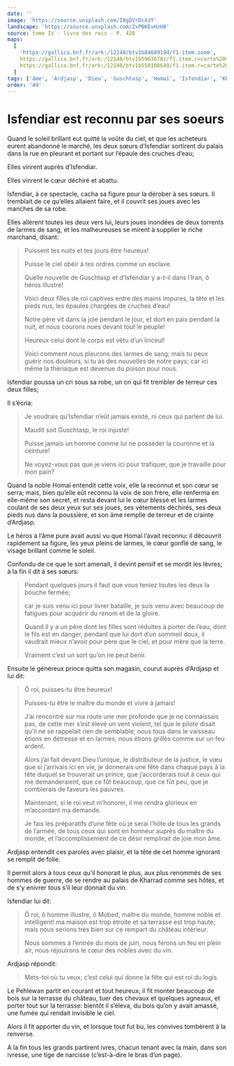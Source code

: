 ```yaml
---
date: ''
image: 'https://source.unsplash.com/I8gQVrDcXzY'
landscape: 'https://source.unsplash.com/2xPBKEvHzH8'
source: tome IV - livre des rois - P. 428
maps:
  [
    'https://gallica.bnf.fr/ark:/12148/btv1b8468919d/f1.item.zoom',
    https://gallica.bnf.fr/ark:/12148/btv1b5963670z/f1.item.r=carte%20touran.zoom,
    https://gallica.bnf.fr/ark:/12148/btv1b550108649/f1.item.r=carte%20touran.zoom,
  ]
tags: ['âme', 'Ardjasp', 'Dieu', 'Guschtasp', 'Homaï', 'Isfendiar', 'Kharrad', 'Mobed', 'Pehlewan']
order: '49'
---
```


# Isfendiar est reconnu par ses soeurs

Quand le soleil brillant eut quitté la voûte du ciel, et que les acheteurs eurent abandonné le marché, les deux sœurs d’Isfendiar sortirent du palais dans la rue en pleurant et portant sur l’épaule des cruches d’eau;

Elles vinrent auprès d’Isfendiar.

Elles vinrent le cœur déchiré et abattu.

Isfendiar, à ce spectacle, cacha sa figure pour la dérober à ses sœurs. Il tremblait de ce qu’elles allaient faire, et il couvrit ses joues avec les manches de sa robe.

Elles allèrent toutes les deux vers lui, leurs joues inondées de deux torrents de larmes de sang, et les malheureuses se mirent à supplier le riche marchand, disant:

> Puissent tes nuits et tes jours être heureux!
>
> Puisse le ciel obéir à tes ordres comme un esclave.
>
> Quelle nouvelle de Guschtasp et d’Isfendiar y a-t-il dans l’Iran, ô héros illustre!
>
> Voici deux filles de roi captives entre des mains impures, la tête et les pieds nus, les épaules chargées de cruches d’eau!
>
> Notre père vit dans la joie pendant le jour, et dort en paix pendant la nuit, et nous courons nues devant tout le peuple!
>
> Heureux celui dont le corps est vêtu d’un linceul!
>
> Voici comment nous pleurons des larmes de sang; mais tu peux guérir nos douleurs, si tu as des nouvelles de notre pays; car ici même la thériaque est devenue du poison pour nous.

Isfendiar poussa un cri sous sa robe, un cri qui fit trembler de terreur ces deux filles;

Il s’écria:

> Je voudrais qu’Isfendiar n’eût jamais existé, ni ceux qui parlent de lui.
>
> Maudit soit Guschtasp, le roi injuste!
>
> Puisse jamais un homme comme lui ne posséder la couronne et la ceinture!
>
> Ne voyez-vous pas que je viens ici pour trafiquer, que je travaille pour mon pain?

Quand la noble Homaï entendit cette voix, elle la reconnut et son cœur se serra; mais, bien qu’elle eût reconnu la voix de son frère, elle renferma en elle-même son secret, et resta devant lui le cœur blessé et les larmes coulant de ses deux yeux sur ses joues, ses vêtements déchirés, ses deux pieds nus dans la poussière, et son âme remplie de terreur et de crainte d’Ardjasp.

Le héros à l’âme pure avait aussi vu que Homaï l’avait reconnu: il découvrit rapidement sa figure, les yeux pleins de larmes, le cœur gonflé de sang, le visage brillant comme le soleil.

Confondu de ce que le sort amenait, il devint pensif et se mordit les lèvres; à la fin il dit à ses sœurs:

> Pendant quelques jours il faut que vous teniez toutes les deux la bouche fermée;
>
> car je suis venu ici pour livrer bataille, je suis venu avec beaucoup de fatigues pour acquérir du renom et de la gloire.
>
> Quand il y a un père dont les filles sont réduites à porter de l’eau, dont le fils est en danger, pendant que lui dort d’un sommeil doux, il vaudrait mieux n’avoir pour père que le ciel, et pour mère que la terre.
>
> Vraiment c’est un sort qu’on ne peut bénir.

Ensuite le généreux prince quitta son magasin, courut auprès d’Ardjasp et lui dit:

> Ô roi, puisses-tu être heureux!
>
> Puisses-tu être le maître du monde et vivre à jamais!
>
> J’ai rencontré sur ma route une mer profonde que je ne connaissais pas, de cette mer s’est élevé un vent violent, tel que le pilote disait qu’il ne se rappelait rien de semblable; nous tous dans le vaisseau étions en détresse et en larmes, nous étions grillés comme sur un feu ardent.
>
> Alors j’ai fait devant Dieu l’unique, le distributeur de la justice, le vœu que si j’arrivais ici en vie, je donnerais une fête dans chaque pays à la tête duquel se trouverait un prince, que j’accorderais tout à ceux qui me demanderaient, que ce fût beaucoup, que ce fût peu, que je comblerais de faveurs les pauvres.
>
> Maintenant, si le roi veut m’honorer, il me rendra glorieux en m’accordant ma demande.
>
> Je fais les préparatifs d’une fête où je serai l’hôte de tous les grands de l’armée, de tous ceux qui sont en honneur auprès du maître du monde, et l’accomplissement de ce désir remplirait de joie mon âme.

Ardjasp entendit ces paroles avec plaisir, et la tête de cet homme ignorant se remplit de folie.

Il permit alors à tous ceux qu’il honorait le plus, aux plus renommés de ses hommes de guerre, de se rendre au palais de Kharrad comme ses hôtes, et de s’y enivrer tous s’il leur donnait du vin.

Isfendiar lui dit:

> Ô roi, ô homme illustre, ô Mobed, maître du monde, homme noble et intelligent! ma maison est trop étroite et sa terrasse est trop haute; mais nous serions très bien sur ce rempart du château intérieur.
>
> Nous sommes à l’entrée du mois de juin, nous ferons un feu en plein air, nous réjouirons le cœur des nobles avec du vin.

Ardjasp répondit:

> Mets-toi où tu veux; c’est celui qui donne la fête qui est roi du logis.

Le Pehlewan partit en courant et tout heureux; il fit monter beaucoup de bois sur la terrasse du château, tuer des chevaux et quelques agneaux, et porter tout sur la terrasse: bientôt il s’éleva, du bois qu’on y avait amassé, une fumée qui rendait invisible le ciel.

Alors il fit apporter du vin, et lorsque tout fut bu, les convives tombèrent à la renverse.

A la fin tous les grands partirent ivres, chacun tenant avec la main, dans son ivresse, une tige de narcisse (c’est-à-dire le bras d’un page).

